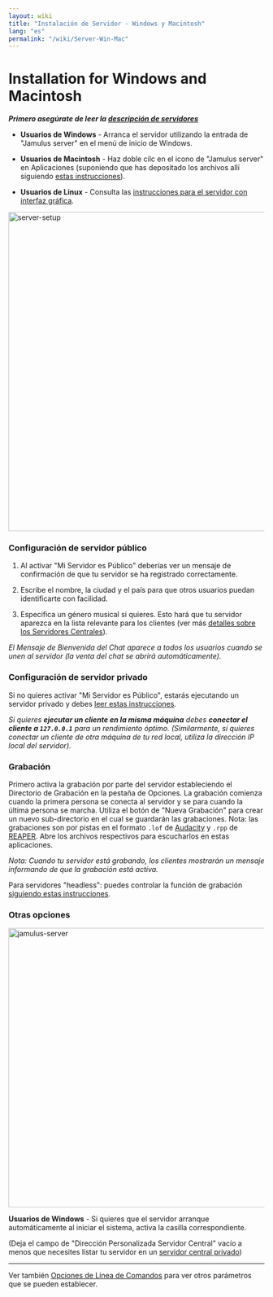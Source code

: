 ```yaml
---
layout: wiki
title: "Instalación de Servidor - Windows y Macintosh"
lang: "es"
permalink: "/wiki/Server-Win-Mac"
---
```


# Installation for Windows and Macintosh


**_Primero asegúrate de leer la [descripción de servidores](Running-a-Server)_**

* **Usuarios de Windows** - Arranca el servidor utilizando la entrada de "Jamulus server" en el menú de inicio de Windows.

* **Usuarios de Macintosh** - Haz doble cilc en el icono de "Jamulus server" en Aplicaciones (suponiendo que has depositado los archivos allí siguiendo [estas instrucciones](Installation-for-Macintosh)).

* **Usuarios de Linux** - Consulta las [instrucciones para el servidor con interfaz gráfica](Server-Linux#running-a-server-with-the-gui).

<img width="627" alt="server-setup" src="https://user-images.githubusercontent.com/4561747/87871031-19ed7280-c9a5-11ea-9104-6234a227ed62.png">

### Configuración de servidor público

1. Al activar "Mi Servidor es Público" deberías ver un mensaje de confirmación de que tu servidor se ha registrado correctamente.

1. Escribe el nombre, la ciudad y el país para que otros usuarios puedan identificarte con facilidad.

1. Especifica un género musical si quieres. Esto hará que tu servidor aparezca en la lista relevante para los clientes (ver más [detalles sobre los Servidores Centrales](Central-Servers)).

_El Mensaje de Bienvenida del Chat aparece a todos los usuarios cuando se unen al servidor (la venta del chat se abrirá automáticamente)._

### Configuración de servidor privado

Si no quieres activar "Mi Servidor es Público", estarás ejecutando un servidor privado y debes [leer estas instrucciones](Running-a-Private-Server).

_Si quieres **ejecutar un cliente en la misma máquina** debes **conectar el cliente a `127.0.0.1`** para un rendimiento óptimo. (Similarmente, si quieres conectar un cliente de otra máquina de tu red local, utiliza la dirección IP local del servidor)._

### Grabación

Primero activa la grabación por parte del servidor estableciendo el Directorio de Grabación en la pestaña de Opciones. La grabación comienza cuando la primera persona se conecta al servidor y se para cuando la última persona se marcha. Utiliza el botón de "Nueva Grabación" para crear un nuevo sub-directorio en el cual se guardarán las grabaciones. Nota: las grabaciones son por pistas en el formato `.lof` de [Audacity](https://www.audacityteam.org/) y `.rpp` de [REAPER](https://en.wikipedia.org/wiki/REAPER). Abre los archivos respectivos para escucharlos en estas aplicaciones.

_Nota: Cuando tu servidor está grabando, los clientes mostrarán un mensaje informando de que la grabación está activa._

Para servidores "headless": puedes controlar la función de grabación [siguiendo estas instrucciones](Server-Linux#controlling-recordings).


### Otras opciones

<img width="549" alt="jamulus-server" src="https://user-images.githubusercontent.com/4561747/95724775-accd3e80-0c6e-11eb-90ba-7131e9c15316.png">

**Usuarios de Windows** - Si quieres que el servidor arranque automáticamente al iniciar el sistema, activa la casilla correspondiente.

(Deja el campo de "Dirección Personalizada Servidor Central" vacío a menos que necesites listar tu servidor en un [servidor central privado](Choosing-a-Server-Type#3-central))





***

Ver también [Opciones de Línea de Comandos](Command-Line-Options) para ver otros parámetros que se pueden establecer.
